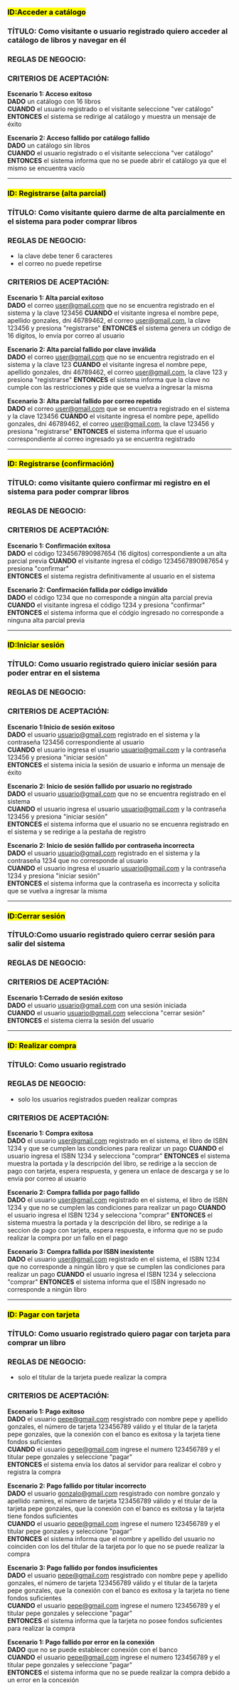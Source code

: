 ### <mark>ID:Acceder a catálogo</mark>
### TÍTULO: Como visitante o usuario registrado  quiero acceder al catálogo de libros y navegar en él
### REGLAS DE NEGOCIO:
### CRITERIOS DE ACEPTACIÓN:
**Escenario 1: Acceso exitoso**    
**DADO** un catálogo con 16 libros    
**CUANDO** el usuario registrado o el visitante seleccione "ver catálogo"  
**ENTONCES** el sistema se redirige al catálogo y muestra un mensaje de éxito    

**Escenario 2: Acceso fallido por catálogo fallido**  
**DADO** un catálogo sin libros  
**CUANDO** el usuario registrado o el visitante selecciona "ver catálogo"  
**ENTONCES** el sistema informa que no se puede abrir el catálogo ya que el mismo se encuentra vacío   

---

### <mark>ID: Registrarse (alta parcial)</mark>
### TÍTULO: Como visitante quiero darme de alta parcialmente en el sistema para poder comprar libros
### REGLAS DE NEGOCIO:
- la clave debe tener 6 caracteres
- el correo no puede repetirse
### CRITERIOS DE ACEPTACIÓN:
**Escenario 1: Alta parcial exitoso**    
**DADO** el correo user@gmail.com que no se encuentra registrado en el sistema y la clave 123456
**CUANDO** el visitante ingresa el nombre pepe, apellido gonzales, dni 46789462, el correo user@gmail.com, la clave 123456 y presiona "registrarse"
**ENTONCES** el sistema genera un código de 16 dígitos, lo envía por correo al usuario

**Escenario 2: Alta parcial fallido por clave inválida**  
**DADO** el correo user@gmail.com que no se encuentra registrado en el sistema y la clave 123
**CUANDO** el visitante ingresa el nombre pepe, apellido gonzales, dni 46789462, el correo user@gmail.com, la clave 123 y presiona "registrarse"
**ENTONCES** el sistema informa que la clave no cumple con las restricciones y pide que se vuelva a ingresar la misma   

**Escenario 3: Alta parcial fallido por correo repetido**  
**DADO** el correo user@gmail.com que se encuentra registrado en el sistema y la clave 123456
**CUANDO** el visitante ingresa el nombre pepe, apellido gonzales, dni 46789462, el correo user@gmail.com, la clave 123456 y presiona "registrarse"
**ENTONCES** el sistema informa que el usuario correspondiente al correo ingresado ya se encuentra registrado 

---

### <mark>ID: Registrarse (confirmación)</mark>
### TÍTULO: como visitante quiero confirmar mi registro en el sistema para poder comprar libros
### REGLAS DE NEGOCIO:
### CRITERIOS DE ACEPTACIÓN:
**Escenario 1: Confirmación exitosa**    
**DADO** el código 1234567890987654 (16 dígitos) correspondiente a un alta parcial previa
**CUANDO** el visitante ingresa el código 1234567890987654 y presiona "confirmar"  
**ENTONCES** el sistema registra definitivamente al usuario en el sistema

**Escenario 2: Confirmación fallida por código inválido**  
**DADO** el código 1234 que no corresponde a ningún alta parcial previa
**CUANDO** el visitante ingresa el código 1234 y presiona "confirmar"  
**ENTONCES** el sistema informa que el códgio ingresado no corresponde a ninguna alta parcial previa

---

### <mark>ID:Iniciar sesión</mark>
### TÍTULO: Como usuario registrado quiero iniciar sesión para poder entrar en el sistema
### REGLAS DE NEGOCIO:
### CRITERIOS DE ACEPTACIÓN:
**Escenario 1:Inicio de sesión exitoso**    
**DADO** el usuario usuario@gmail.com registrado en el sistema y la contraseña 123456 correspondiente al usuario  
**CUANDO**  el usuario ingresa el usuario usuario@gmail.com y la contraseña 123456 y presiona "iniciar sesión"  
**ENTONCES** el sistema inicia la sesión de usuario e informa un mensaje de éxito     

**Escenario 2: Inicio de sesión fallido por usuario no registrado**  
**DADO**  el usuario usuario@gmail.com que no se encuentra registrado en el sistema   
**CUANDO**  el usuario ingresa el usuario usuario@gmail.com y la contraseña 123456 y presiona "iniciar sesión"    
**ENTONCES** el sistema informa que el usuario no se encuenra registrado en el sistema y se redirige a la pestaña de registro     

**Escenario 2: Inicio de sesión fallido por contraseña incorrecta**   
**DADO**  el usuario usuario@gmail.com registrado en el sistema y la contraseña 1234 que no corresponde al usuario  
**CUANDO**  el usuario ingresa el usuario usuario@gmail.com y la contraseña 1234 y presiona "iniciar sesión"    
**ENTONCES** el sistema informa que la contraseña es incorrecta y solicita que se vuelva a ingresar la misma  

---

### <mark>ID:Cerrar sesión</mark>
### TÍTULO:Como usuario registrado quiero cerrar sesión para salir del sistema 
### REGLAS DE NEGOCIO:
### CRITERIOS DE ACEPTACIÓN:
**Escenario 1:Cerrado de sesión exitoso**      
**DADO** el usuario usuario@gmail.com con una sesión iniciada  
**CUANDO** el usuario usuario@gmail.com selecciona "cerrar sesión"  
**ENTONCES**  el sistema cierra la sesión del usuario

---

### <mark>ID: Realizar compra</mark>
### TÍTULO: Como usuario registrado
### REGLAS DE NEGOCIO:
- solo los usuarios registrados pueden realizar compras
### CRITERIOS DE ACEPTACIÓN:
**Escenario 1: Compra exitosa**    
**DADO** el usuario user@gmail.com registrado en el sistema, el libro de ISBN 1234 y que se cumplen las condiciones para realizar un pago
**CUANDO** el usuario ingresa el ISBN 1234 y selecciona "comprar"
**ENTONCES** el sistema muestra la portada y la descripción del libro, se redirige a la seccion de pago con tarjeta, espera respuesta, y genera un enlace de descarga y se lo envía por correo al usuario

**Escenario 2: Compra fallida por pago fallido**  
**DADO** el usuario user@gmail.com registrado en el sistema, el libro de ISBN 1234 y que no se cumplen las condiciones para realizar un pago
**CUANDO** el usuario ingresa el ISBN 1234 y selecciona "comprar"
**ENTONCES** el sistema muestra la portada y la descripción del libro, se redirige a la seccion de pago con tarjeta, espera respuesta, e informa que no se pudo realizar la compra por un fallo en el pago

**Escenario 3: Compra fallida por ISBN inexistente**  
**DADO** el usuario user@gmail.com registrado en el sistema, el ISBN 1234 que no corresponde a ningún libro y que se cumplen las condiciones para realizar un pago
**CUANDO** el usuario ingresa el ISBN 1234 y selecciona "comprar"
**ENTONCES** el sistema informa que el ISBN ingresado no corresponde a ningún libro 

---

### <mark>ID: Pagar con tarjeta </mark>
### TÍTULO: Como usuario registrado quiero pagar con tarjeta para comprar un libro
### REGLAS DE NEGOCIO:
- solo el titular de la tarjeta puede realizar la compra
### CRITERIOS DE ACEPTACIÓN:
**Escenario 1: Pago exitoso**    
**DADO** el usuario pepe@gmail.com resgistrado con nombre pepe y apellido gonzales, el número de tarjeta 123456789 válido y el titular de la tarjeta pepe gonzales, que la conexión con el banco es exitosa y la tarjeta tiene fondos suficientes  
**CUANDO** el usuario pepe@gmail.com ingrese el numero 123456789 y el titular pepe gonzales y seleccione "pagar"  
**ENTONCES** el sistema envía los datos al servidor para realizar el cobro y registra la compra  

**Escenario 2: Pago fallido por titular incorrecto**  
**DADO** el usuario gonzalo@gmail.com resgistrado con nombre gonzalo y apellido ramires, el número de tarjeta 123456789 válido y el titular de la tarjeta pepe gonzales, que la conexión con el banco es exitosa y la tarjeta tiene fondos suficientes  
**CUANDO** el usuario pepe@gmail.com ingrese el numero 123456789 y el titular pepe gonzales y seleccione "pagar"  
**ENTONCES** el sistema informa que el nombre y apellido del usuario no coinciden con los del titular de la tarjeta por lo que no se puede realizar la compra  

**Escenario 3: Pago fallido por fondos insuficientes**  
**DADO** el usuario pepe@gmail.com resgistrado con nombre pepe y apellido gonzales, el número de tarjeta 123456789 válido y el titular de la tarjeta pepe gonzales, que la conexión con el banco es exitosa y la tarjeta no tiene fondos suficientes  
**CUANDO** el usuario pepe@gmail.com ingrese el numero 123456789 y el titular pepe gonzales y seleccione "pagar"  
**ENTONCES** el sistema informa que la tarjeta no posee fondos suficientes para realizar la compra  

**Escenario 1: Pago fallido por error en la conexión**    
**DADO** que no se puede establecer conexión con el banco   
**CUANDO** el usuario pepe@gmail.com ingrese el numero 123456789 y el titular pepe gonzales y seleccione "pagar"  
**ENTONCES** el sistema informa que no se puede realizar la compra debido a un error en la concexión 





